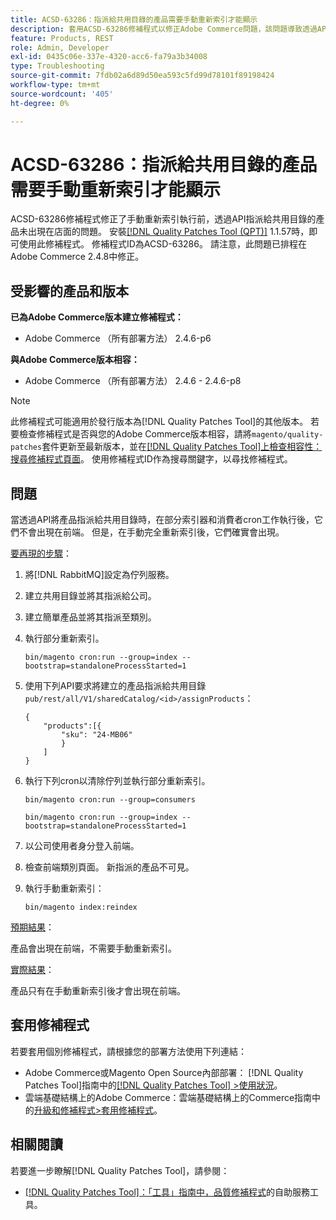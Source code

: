 ```yaml
---
title: ACSD-63286：指派給共用目錄的產品需要手動重新索引才能顯示
description: 套用ACSD-63286修補程式以修正Adobe Commerce問題，該問題導致透過API指派給共用目錄的產品在執行手動重新索引前不會出現在店面上。
feature: Products, REST
role: Admin, Developer
exl-id: 0435c06e-337e-4320-acc6-fa79a3b34008
type: Troubleshooting
source-git-commit: 7fdb02a6d89d50ea593c5fd99d78101f89198424
workflow-type: tm+mt
source-wordcount: '405'
ht-degree: 0%

---
```


# ACSD-63286：指派給共用目錄的產品需要手動重新索引才能顯示

ACSD-63286修補程式修正了手動重新索引執行前，透過API指派給共用目錄的產品未出現在店面的問題。 安裝[[!DNL Quality Patches Tool (QPT)]](/help/tools/quality-patches-tool/quality-patches-tool-to-self-serve-quality-patches.md) 1.1.57時，即可使用此修補程式。 修補程式ID為ACSD-63286。 請注意，此問題已排程在Adobe Commerce 2.4.8中修正。

## 受影響的產品和版本

**已為Adobe Commerce版本建立修補程式：**

* Adobe Commerce （所有部署方法） 2.4.6-p6

**與Adobe Commerce版本相容：**

* Adobe Commerce （所有部署方法） 2.4.6 - 2.4.6-p8

>[!NOTE]
>
>此修補程式可能適用於發行版本為[!DNL Quality Patches Tool]的其他版本。 若要檢查修補程式是否與您的Adobe Commerce版本相容，請將`magento/quality-patches`套件更新至最新版本，並在[[!DNL Quality Patches Tool]上檢查相容性：搜尋修補程式頁面](https://experienceleague.adobe.com/tools/commerce-quality-patches/index.html)。 使用修補程式ID作為搜尋關鍵字，以尋找修補程式。

## 問題

當透過API將產品指派給共用目錄時，在部分索引器和消費者cron工作執行後，它們不會出現在前端。 但是，在手動完全重新索引後，它們確實會出現。

<u>要再現的步驟</u>：

1. 將[!DNL RabbitMQ]設定為佇列服務。
1. 建立共用目錄並將其指派給公司。
1. 建立簡單產品並將其指派至類別。
1. 執行部分重新索引。

   ```
   bin/magento cron:run --group=index --bootstrap=standaloneProcessStarted=1
   ```

1. 使用下列API要求將建立的產品指派給共用目錄`pub/rest/all/V1/sharedCatalog/<id>/assignProducts`：

   ```
   {
       "products":[{
           "sku": "24-MB06"
           }
       ]
   }
   ```

1. 執行下列cron以清除佇列並執行部分重新索引。

   ```
   bin/magento cron:run --group=consumers
   ```

   ```
   bin/magento cron:run --group=index --bootstrap=standaloneProcessStarted=1
   ```

1. 以公司使用者身分登入前端。
1. 檢查前端類別頁面。 新指派的產品不可見。
1. 執行手動重新索引：

   ```
   bin/magento index:reindex
   ```

<u>預期結果</u>：

產品會出現在前端，不需要手動重新索引。

<u>實際結果</u>：

產品只有在手動重新索引後才會出現在前端。

## 套用修補程式

若要套用個別修補程式，請根據您的部署方法使用下列連結：

* Adobe Commerce或Magento Open Source內部部署： [!DNL Quality Patches Tool]指南中的[[!DNL Quality Patches Tool] >使用狀況](/help/tools/quality-patches-tool/usage.md)。
* 雲端基礎結構上的Adobe Commerce：雲端基礎結構上的Commerce指南中的[升級和修補程式>套用修補程式](https://experienceleague.adobe.com/docs/commerce-cloud-service/user-guide/develop/upgrade/apply-patches.html)。


## 相關閱讀

若要進一步瞭解[!DNL Quality Patches Tool]，請參閱：

* [[!DNL Quality Patches Tool]：「工具」指南中，品質修補程式](/help/tools/quality-patches-tool/quality-patches-tool-to-self-serve-quality-patches.md)的自助服務工具。
